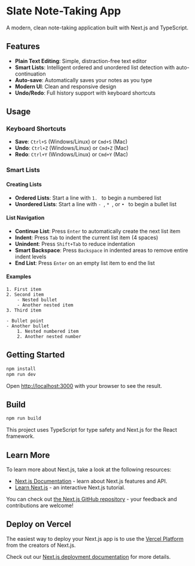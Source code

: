 # Slate Note-Taking App

A modern, clean note-taking application built with Next.js and TypeScript.

## Features

- **Plain Text Editing**: Simple, distraction-free text editor
- **Smart Lists**: Intelligent ordered and unordered list detection with auto-continuation
- **Auto-save**: Automatically saves your notes as you type
- **Modern UI**: Clean and responsive design
- **Undo/Redo**: Full history support with keyboard shortcuts

## Usage

### Keyboard Shortcuts

- **Save**: `Ctrl+S` (Windows/Linux) or `Cmd+S` (Mac)
- **Undo**: `Ctrl+Z` (Windows/Linux) or `Cmd+Z` (Mac)
- **Redo**: `Ctrl+Y` (Windows/Linux) or `Cmd+Y` (Mac)

### Smart Lists

#### Creating Lists
- **Ordered Lists**: Start a line with `1. ` to begin a numbered list
- **Unordered Lists**: Start a line with `- `, `* `, or `• ` to begin a bullet list

#### List Navigation
- **Continue List**: Press `Enter` to automatically create the next list item
- **Indent**: Press `Tab` to indent the current list item (4 spaces)
- **Unindent**: Press `Shift+Tab` to reduce indentation
- **Smart Backspace**: Press `Backspace` in indented areas to remove entire indent levels
- **End List**: Press `Enter` on an empty list item to end the list

#### Examples
```
1. First item
2. Second item
    - Nested bullet
    - Another nested item
3. Third item

- Bullet point
- Another bullet
    1. Nested numbered item
    2. Another nested number
```

## Getting Started

```bash
npm install
npm run dev
```

Open [http://localhost:3000](http://localhost:3000) with your browser to see the result.

## Build

```bash
npm run build
```

This project uses TypeScript for type safety and Next.js for the React framework.

## Learn More

To learn more about Next.js, take a look at the following resources:

- [Next.js Documentation](https://nextjs.org/docs) - learn about Next.js features and API.
- [Learn Next.js](https://nextjs.org/learn) - an interactive Next.js tutorial.

You can check out [the Next.js GitHub repository](https://github.com/vercel/next.js) - your feedback and contributions are welcome!

## Deploy on Vercel

The easiest way to deploy your Next.js app is to use the [Vercel Platform](https://vercel.com/new?utm_medium=default-template&filter=next.js&utm_source=create-next-app&utm_campaign=create-next-app-readme) from the creators of Next.js.

Check out our [Next.js deployment documentation](https://nextjs.org/docs/app/building-your-application/deploying) for more details.
